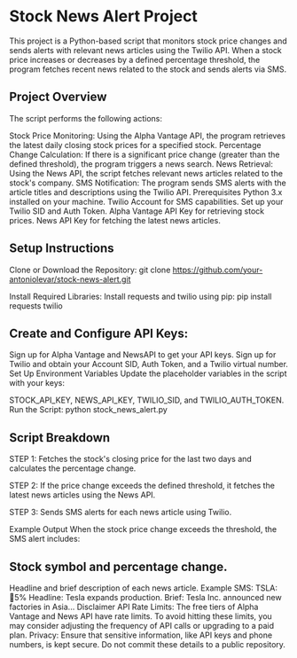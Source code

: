 # Stock News Alert Project
This project is a Python-based script that monitors stock price changes and sends alerts with relevant news articles using the Twilio API. When a stock price increases or decreases by a defined percentage threshold, the program fetches recent news related to the stock and sends alerts via SMS.

## Project Overview
The script performs the following actions:

Stock Price Monitoring: Using the Alpha Vantage API, the program retrieves the latest daily closing stock prices for a specified stock.
Percentage Change Calculation: If there is a significant price change (greater than the defined threshold), the program triggers a news search.
News Retrieval: Using the News API, the script fetches relevant news articles related to the stock's company.
SMS Notification: The program sends SMS alerts with the article titles and descriptions using the Twilio API.
Prerequisites
Python 3.x installed on your machine.
Twilio Account for SMS capabilities. Set up your Twilio SID and Auth Token.
Alpha Vantage API Key for retrieving stock prices.
News API Key for fetching the latest news articles.

## Setup Instructions
Clone or Download the Repository:
git clone https://github.com/your-antoniolevar/stock-news-alert.git

Install Required Libraries: Install requests and twilio using pip:
pip install requests twilio

## Create and Configure API Keys:

Sign up for Alpha Vantage and NewsAPI to get your API keys.
Sign up for Twilio and obtain your Account SID, Auth Token, and a Twilio virtual number.
Set Up Environment Variables Update the placeholder variables in the script with your keys:

STOCK_API_KEY, NEWS_API_KEY, TWILIO_SID, and TWILIO_AUTH_TOKEN.
Run the Script:
python stock_news_alert.py

## Script Breakdown
STEP 1: Fetches the stock's closing price for the last two days and calculates the percentage change.

STEP 2: If the price change exceeds the defined threshold, it fetches the latest news articles using the News API.

STEP 3: Sends SMS alerts for each news article using Twilio.

Example Output
When the stock price change exceeds the threshold, the SMS alert includes:

## Stock symbol and percentage change.
Headline and brief description of each news article.
Example SMS:
TSLA: 🔺5%
Headline: Tesla expands production. 
Brief: Tesla Inc. announced new factories in Asia...
Disclaimer
API Rate Limits: The free tiers of Alpha Vantage and News API have rate limits. To avoid hitting these limits, you may consider adjusting the frequency of API calls or upgrading to a paid plan.
Privacy: Ensure that sensitive information, like API keys and phone numbers, is kept secure. Do not commit these details to a public repository.
